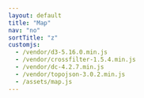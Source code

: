 ```yaml
---
layout: default
title: "Map"
nav: "no"
sortTitle: "z"
customjs:
  - /vendor/d3-5.16.0.min.js
  - /vendor/crossfilter-1.5.4.min.js
  - /vendor/dc-4.2.7.min.js
  - /vendor/topojson-3.0.2.min.js
  - /assets/map.js
---
```



<div class="container-fluid clearfix">

  <div id="citiesMap" style="float: left; padding-right: 2em;"></div>
  <div id="citiesMap2" style="float: left;"></div>

</div>

<div class="container-fluid clearfix">
  <p id="datacount"></p>
  <div id="chart-row-country"></div>

</div>

<div class="container-fluid clearfix">
  <p id="download"></p>
</div>
